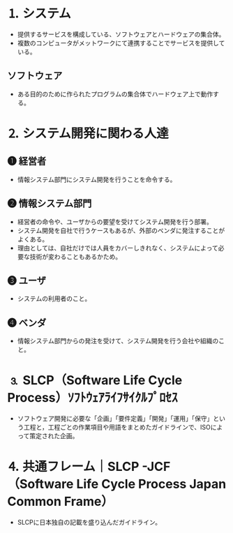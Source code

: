 # ⒈ システム
- 提供するサービスを構成している、ソフトウェアとハードウェアの集合体。
- 複数のコンピュータがメットワークにて連携することでサービスを提供している。

## ソフトウェア
- ある目的のために作られたプログラムの集合体でハードウェア上で動作する。

# ⒉ システム開発に関わる人達
## ❶ 経営者
- 情報システム部門にシステム開発を行うことを命令する。

## ❷ 情報システム部門
- 経営者の命令や、ユーザからの要望を受けてシステム開発を行う部署。
- システム開発を自社で行うケースもあるが、外部のベンダに発注することがよくある。
- 理由としては、自社だけでは人員をカバーしきれなく、システムによって必要な技術が変わることもあるかため。

## ❸ ユーザ
- システムの利用者のこと。

## ❹ ベンダ
- 情報システム部門からの発注を受けて、システム開発を行う会社や組織のこと。

# ⒊ SLCP（Software Life Cycle Process）ｿﾌﾄｳｪｱﾗｲﾌｻｲｸﾙﾌﾟﾛｾｽ
- ソフトウェア開発に必要な「企画」「要件定義」「開発」「運用」「保守」という工程と，工程ごとの作業項目や用語をまとめたガイドラインで、ISOによって策定された企画。

# ⒋ 共通フレーム｜SLCP -JCF（Software Life Cycle Process Japan Common Frame）
- SLCPに日本独自の記載を盛り込んだガイドライン。
